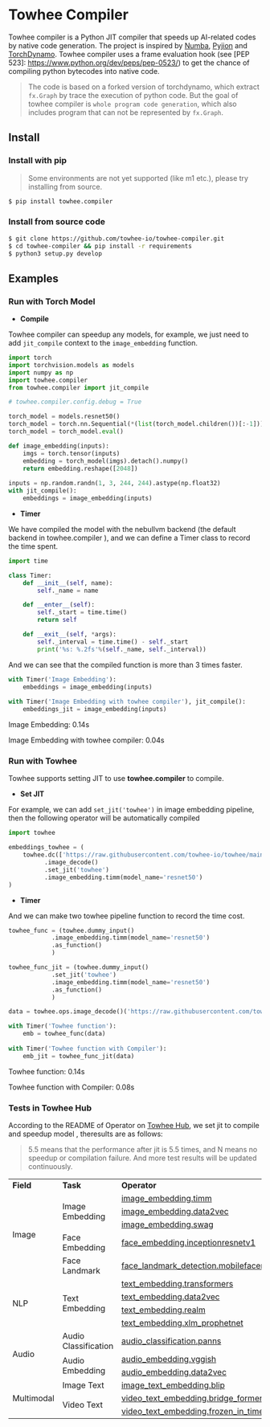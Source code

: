 # Towhee Compiler

Towhee compiler is a Python JIT compiler that speeds up AI-related codes by native code generation. The project is inspired by [Numba](https://github.com/numba/numba), [Pyjion](https://www.trypyjion.com) and [TorchDynamo](https://github.com/pytorch/torchdynamo). Towhee compiler uses a frame evaluation hook (see [PEP 523]: https://www.python.org/dev/peps/pep-0523/) to get the chance of compiling python bytecodes into native code.

> The code is based on a forked version of torchdynamo, which extract `fx.Graph` by trace the execution of python code. But the goal of towhee compiler is `whole program code generation`, which also includes program that can not be represented by `fx.Graph`.

## Install

### Install with pip

> Some environments are not yet supported (like m1 etc.), please try installing from source.

```bash
$ pip install towhee.compiler
```

### Install from source code

```bash
$ git clone https://github.com/towhee-io/towhee-compiler.git
$ cd towhee-compiler && pip install -r requirements
$ python3 setup.py develop
```

## Examples

### Run with Torch Model

- **Compile**

Towhee compiler can speedup any models, for example, we just need to add `jit_compile` context to the `image_embedding` function.

```python
import torch
import torchvision.models as models
import numpy as np
import towhee.compiler
from towhee.compiler import jit_compile

# towhee.compiler.config.debug = True

torch_model = models.resnet50()
torch_model = torch.nn.Sequential(*(list(torch_model.children())[:-1]))
torch_model = torch_model.eval()

def image_embedding(inputs):
    imgs = torch.tensor(inputs)
    embedding = torch_model(imgs).detach().numpy()
    return embedding.reshape([2048])
  
inputs = np.random.randn(1, 3, 244, 244).astype(np.float32)
with jit_compile():
    embeddings = image_embedding(inputs)
```

- **Timer**

We have compiled the model with the nebullvm backend (the default backend in towhee.compiler ), and we can define a Timer class to record the time spent.

```python
import time

class Timer:
    def __init__(self, name):
        self._name = name

    def __enter__(self):
        self._start = time.time()
        return self

    def __exit__(self, *args):
        self._interval = time.time() - self._start
        print('%s: %.2fs'%(self._name, self._interval))
```

And we can see that the compiled function is more than 3 times faster.

```python
with Timer('Image Embedding'):
    embeddings = image_embedding(inputs)
    
with Timer('Image Embedding with towhee compiler'), jit_compile():
    embeddings_jit = image_embedding(inputs)
```

Image Embedding: 0.14s

Image Embedding with towhee compiler: 0.04s

### Run with Towhee

Towhee supports setting JIT to use **towhee.compiler** to compile. 

- **Set JIT**

For example, we can add `set_jit('towhee')` in image embedding pipeline, then the following operator will be automatically compiled

```python
import towhee

embeddings_towhee = (
    towhee.dc(['https://raw.githubusercontent.com/towhee-io/towhee/main/towhee_logo.png'])
          .image_decode()
          .set_jit('towhee')
          .image_embedding.timm(model_name='resnet50')
)
```

- **Timer**

And we can make two towhee pipeline function to record the time cost.

```python
towhee_func = (towhee.dummy_input()
            .image_embedding.timm(model_name='resnet50')
            .as_function()
            )

towhee_func_jit = (towhee.dummy_input()
            .set_jit('towhee')
            .image_embedding.timm(model_name='resnet50')
            .as_function()
            )
```

```python
data = towhee.ops.image_decode()('https://raw.githubusercontent.com/towhee-io/towhee/main/towhee_logo.png')

with Timer('Towhee function'):
    emb = towhee_func(data)
    
with Timer('Towhee function with Compiler'):
    emb_jit = towhee_func_jit(data)
```

Towhee function: 0.14s

Towhee function with Compiler: 0.08s

### Tests in Towhee Hub

According to the README of Operator on [Towhee Hub](https://towhee.io/tasks/operator), we set jit to compile and speedup model , theresults are as follows:

> 5.5 means that the performance after jit is 5.5 times, and N means no speedup or compilation failure. And more test results will be updated continuously. 

<table>
   <tr>
      <td><b>Field</b></td>
      <td><b>Task</b></td>
      <td><b>Operator</b></td>
      <td><b>Speedup(CPU/GPU)</b></td>
   </tr>
   <tr>
      <td rowspan="5">Image</td>
      <td rowspan="3">Image Embedding</td>
      <td><a href="https://towhee.io/image-embedding/timm">image_embedding.timm</a></td>
      <td>1.3/1.3</td>
   </tr>
   <tr>
      <td><a href="https://towhee.io/image-embedding/data2vec">image_embedding.data2vec</a></td>
      <td>1.2/1.7</td>
   </tr>
   <tr>
      <td><a href="https://towhee.io/image-embedding/swag">image_embedding.swag</a></td>
      <td>1.4/N</td>
   </tr>
   <tr>
      <td rowspan="1">Face Embedding</td>
      <td><a href="https://towhee.io/face-embedding/inceptionresnetv1">face_embedding.inceptionresnetv1</a></td>
      <td>3.2/N</td>
   </tr>
   <tr>
      <td rowspan="1">Face Landmark</td>
      <td><a href="https://towhee.io/face-landmark-detection/mobilefacenet">face_landmark_detection.mobilefacenet</a></td>
      <td>2.1/2.1</td>
   </tr>
   <tr>
      <td rowspan="4">NLP</td>
      <td rowspan="4">Text Embedding</td>
      <td><a href="https://towhee.io/text-embedding/transformers">text_embedding.transformers</a></td>
      <td>2.6/N</td>
   </tr>
   <tr>
      <td><a href="https://towhee.io/text-embedding/data2vec">text_embedding.data2vec</a></td>
      <td>1.8/N</td>
   </tr>
   <tr>
      <td><a href="https://towhee.io/text-embedding/realm">text_embedding.realm</a></td>
      <td>5.5/1.9</td>
   </tr>
   <tr>
      <td><a href="https://towhee.io/text-embedding/xlm_prophetnet">text_embedding.xlm_prophetnet</a></td>
      <td>2.1/2.8</td>
   </tr>
   <tr>
      <td rowspan="3">Audio</td>
      <td rowspan="1">Audio Classification</td>
      <td><a href="https://towhee.io/audio-classification/panns">audio_classification.panns</a></td>
      <td>1.6/N</td>
   </tr>
   <tr>
      <td rowspan="2">Audio Embedding</td>
      <td><a href="https://towhee.io/audio-embedding/vggish">audio_embedding.vggish</a></td>
      <td>1.5/N</td>
   </tr>
   <tr>
      <td><a href="https://towhee.io/audio-embedding/data2vec">audio_embedding.data2vec</a></td>
      <td>1.5/N</td>
   </tr>
   <tr>
      <td rowspan="3">Multimodal</td>
      <td rowspan="1">Image Text</td>
      <td><a href="https://towhee.io/image-text-embedding/blip">image_text_embedding.blip</a></td>
      <td>2.3/N</td>
   </tr>
   <tr>
      <td rowspan="2">Video Text</td>
      <td><a href="https://towhee.io/video-text-embedding/bridge-former">video_text_embedding.bridge_former(modality='text')</a></td>
      <td>2.1/N</td>
   </tr>
   <tr>
      <td><a href="https://towhee.io/video-text-embedding/frozen-in-time">video_text_embedding.frozen_in_time(modality='text')</a></td>
      <td>2.2/N</td>
   </tr>
</table>
